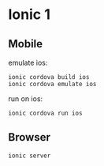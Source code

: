 # Ionic 1

## Mobile
emulate ios:
```
ionic cordova build ios
ionic cordova emulate ios
```

run on ios:
```
ionic cordova run ios
```

## Browser
```
ionic server
```